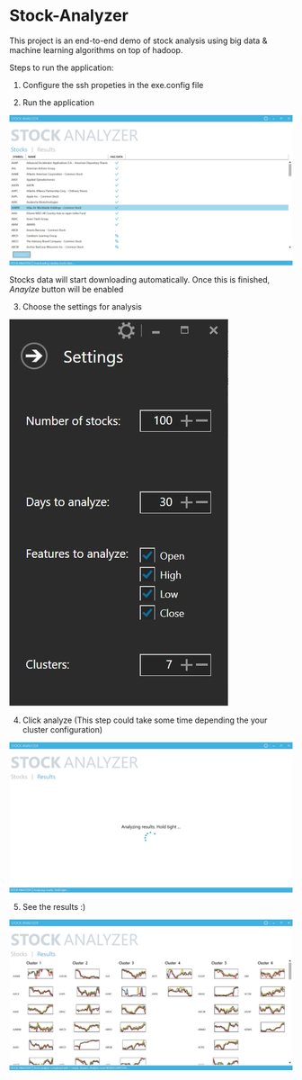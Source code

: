 # Stock-Analyzer

This project is an end-to-end demo of stock analysis using big data & machine learning algorithms on top of hadoop.

Steps to run the application:

 1. Configure the ssh propeties in the exe.config file

 2. Run the application

![Stock Analyzer](stock_1.jpg)

Stocks data will start downloading automatically. Once this is finished, *Anaylze* button will be enabled

 3. Choose the settings for analysis

![Stock Analyzer](stock_4.jpg)

 4. Click analyze (This step could take some time depending the your cluster configuration) 

![Stock Analyzer](stock_2.jpg)

 5. See the results :)

![Stock Analyzer](stock_3.jpg)



